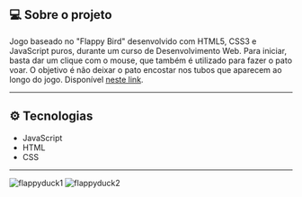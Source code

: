 
## 💻 Sobre o projeto

Jogo baseado no "Flappy Bird" desenvolvido com HTML5, CSS3 e JavaScript puros, durante um curso de Desenvolvimento Web. Para iniciar, basta dar um clique com o mouse, que também é utilizado para fazer o pato voar. O objetivo é não deixar o pato encostar nos tubos que aparecem ao longo do jogo. Disponível [neste link](https://devgabrielf.github.io/flappy-duck/).

---

## ⚙️ Tecnologias

- JavaScript
- HTML
- CSS

---

![flappyduck1](https://user-images.githubusercontent.com/79167277/150130019-e3ac0f14-7051-4235-876b-0f4ae4e94be1.PNG)
![flappyduck2](https://user-images.githubusercontent.com/79167277/150130030-3b081672-02d8-4067-ab25-112a309cfc9a.PNG)

